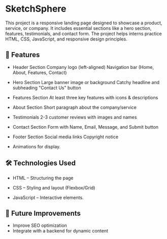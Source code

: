 # SketchSphere
This project is a responsive landing page designed to showcase a product, service, or company. It includes essential sections like a hero section, features, testimonials, and contact form. The project helps interns practice HTML, CSS, JavaScript, and responsive design principles.


## 📌 Features
* Header Section
Company logo (left-aligned)
Navigation bar (Home, About, Features, Contact)

* Hero Section
Large banner image or background
Catchy headline and subheading
"Contact Us" button

* Features Section
At least three key features with icons & descriptions

* About Section
Short paragraph about the company/service

* Testimonials
2-3 customer reviews with images and names

* Contact Section
Form with Name, Email, Message, and Submit button

* Footer Section
Social media links
Copyright notice

* Animations for display.

## 🛠 Technologies Used
* HTML – Structuring the page

* CSS – Styling and layout (Flexbox/Grid)

* JavaScript – Interactive elements.

## 🌟 Future Improvements
* Improve SEO optimization
* Integrate with a backend for dynamic content
